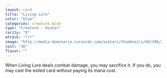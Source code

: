 ```yaml
---
layout: card
title: "Living Lore"
color: "blue"
categories: creature blue
type: "Creature - Avatar"
rarity: "R"
attack: "*/*"
image: "http://media-dominaria.cursecdn.com/avatars/thumbnails/68/396/200/283/635618473524757960.png"
cost: "3U"
flavor: ""
---
```


When Living Lore deals combat damage, you may sacrifice it. If you do, you may cast the exiled card without paying its mana cost.
